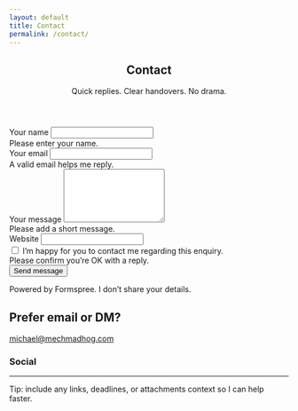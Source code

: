 ```yaml
---
layout: default
title: Contact
permalink: /contact/
---
```


<section class="py-5 page-min">
  <div class="container">
    <header class="mb-4 text-center">
      <h1 class="mb-2">Contact</h1>
      <p class="text-muted mb-0">Quick replies. Clear handovers. No drama.</p>
    </header>
    <div class="row g-4 align-items-start">
      <!-- Form -->
      <div class="col-12 col-lg-7">
        <form action="https://formspree.io/f/xblzyjdn" method="POST" class="needs-validation" novalidate>
          <!-- name -->
          <div class="mb-3">
            <label for="name" class="form-label">Your name</label>
            <input type="text" name="name" id="name" class="form-control" autocomplete="name" required>
            <div class="invalid-feedback">Please enter your name.</div>
          </div>
          <!-- email -->
          <div class="mb-3">
            <label for="email" class="form-label">Your email</label>
            <input type="email" name="_replyto" id="email" class="form-control" inputmode="email" autocomplete="email" required>
            <div class="invalid-feedback">A valid email helps me reply.</div>
          </div>
          <!-- message -->
          <div class="mb-3">
            <label for="message" class="form-label">Your message</label>
            <textarea name="message" id="message" rows="6" class="form-control" required></textarea>
            <div class="invalid-feedback">Please add a short message.</div>
          </div>
          <!-- optional subject -->
          <input type="hidden" name="_subject" value="Website contact from michaelmacdonagh.net">
          <!-- spam honeypot (leave empty) -->
          <div class="visually-hidden" aria-hidden="true">
            <label for="website">Website</label>
            <input type="text" id="website" name="website" tabindex="-1" autocomplete="off">
          </div>
          <!-- redirect after submit (optional) -->
          <!-- <input type="hidden" name="_next" value="{{ '/contact/thanks/' | relative_url }}"> -->
          <!-- consent -->
          <div class="form-check mb-3">
            <input class="form-check-input" type="checkbox" value="yes" id="consent" required>
            <label class="form-check-label" for="consent">
              I’m happy for you to contact me regarding this enquiry.
            </label>
            <div class="invalid-feedback">Please confirm you’re OK with a reply.</div>
          </div>
          <button type="submit" class="btn btn-primary">Send message</button>
          <p class="small text-muted mt-2 mb-0">Powered by Formspree. I don’t share your details.</p>
        </form>
      </div>
      <!-- Direct contact + icons -->
      <div class="col-12 col-lg-5">
        <div class="card h-100">
          <div class="card-body">
            <h2 class="h6 mb-3">Prefer email or DM?</h2>
            <p class="mb-3">
              <i class="fa-solid fa-envelope me-2" aria-hidden="true"></i>
              <a href="mailto:michael@mechmadhog.com?subject=Hi%20Mike!" class="text-decoration-none">michael@mechmadhog.com</a>
            </p>
            <h3 class="h6 text-muted mb-2">Social</h3>
            <div class="d-flex gap-2">
              <a href="https://linkedin.com/in/michaelmacdonagh/" class="social" aria-label="LinkedIn" target="_blank" rel="me noopener">
                <i class="fa-brands fa-linkedin"></i>
              </a>
              <a href="https://github.com/MechMadHog" class="social" aria-label="GitHub" target="_blank" rel="me noopener">
                <i class="fa-brands fa-github"></i>
              </a>
              <a href="https://codepen.io/Mike-MacDonagh" class="social" aria-label="CodePen" target="_blank" rel="me noopener">
                <i class="fa-brands fa-codepen"></i>
              </a>
              <a href="https://www.behance.net/mikemacdonagh" class="social" aria-label="Behance" target="_blank" rel="me noopener">
                <i class="fa-brands fa-behance"></i>
              </a>
            </div>
            <hr class="my-4">
            <p class="small text-muted mb-0">
              Tip: include any links, deadlines, or attachments context so I can help faster.
            </p>
          </div>
        </div>
      </div>
    </div>
  </div>
</section>
